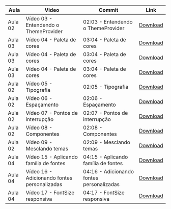 Aula | Video | Commit | Link
------ | ------ | ------ | ------
Aula 02 | Vídeo 03 - Entendendo o ThemeProvider | 02:03 - Entendendo o ThemeProvider | [Download](https://github.com/arielsardinha/teste/archive/1161960823b6aade257899021edc775021b7fc25.zip)
Aula 03 | Vídeo 04 - Paleta de cores | 03:04 - Paleta de cores | [Download](https://github.com/arielsardinha/teste/archive/514f7f3dec971c1aa07b7e289f72e288ebd661aa.zip)
Aula 03 | Vídeo 04 - Paleta de cores | 03:04 - Paleta de cores | [Download](https://github.com/arielsardinha/teste/archive/c3c62e74ee2c7188251d8cd7a6681ee4ec9ee849.zip)
Aula 03 | Vídeo 04 - Paleta de cores | 03:04 - Paleta de cores | [Download](https://github.com/arielsardinha/teste/archive/efe404b7efb9d32c0625377732f5f93539ef71d3.zip)
Aula 02 | Vídeo 05 - Tipografia | 02:05 - Tipografia | [Download](https://github.com/arielsardinha/teste/archive/e107cd2f210592cc7853532926eb86263ef209fa.zip)
Aula 02 | Vídeo 06 - Espaçamento | 02:06 - Espaçamento | [Download](https://github.com/arielsardinha/teste/archive/bf9df00a29c3673d115968f8781d638876bfacdd.zip)
Aula 02 | Vídeo 07 - Pontos de interrupção | 02:07 - Pontos de interrupção | [Download](https://github.com/arielsardinha/teste/archive/48b23e7bd508d008d41ae24e48a50cc5b69a8086.zip)
Aula 02 | Vídeo 08 - Componentes | 02:08 - Componentes | [Download](https://github.com/arielsardinha/teste/archive/20ac13205421d7e37981a80994fa68e50c221118.zip)
Aula 02 | Vídeo 09 - Mesclando temas | 02:09 - Mesclando temas | [Download](https://github.com/arielsardinha/teste/archive/dffde78a22975a5087bdab09879114f2faed4db3.zip)
Aula 04 | Vídeo 15 - Aplicando família de fontes | 04:15 - Aplicando família de fontes | [Download](https://github.com/arielsardinha/teste/archive/9343f94e8f68126ec7d0171fa1b7574c30e38f15.zip)
Aula 04 | Vídeo 16 - Adicionando fontes personalizadas | 04:16 - Adicionando fontes personalizadas | [Download](https://github.com/arielsardinha/teste/archive/2f4d65d1af7ea4f403921a366a5b8aca20559434.zip)
Aula 04 | Vídeo 17 - FontSize responsiva | 04:17 - FontSize responsiva | [Download](https://github.com/arielsardinha/teste/archive/ec12947a86b7e4eae36fb0d147a7189580cb6ce0.zip)
